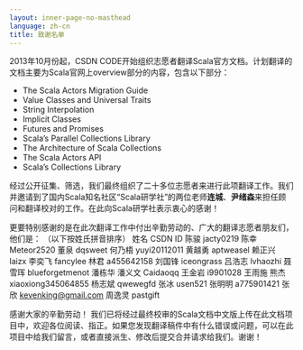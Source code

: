 ```yaml
---
layout: inner-page-no-masthead
language: zh-cn
title: 致谢名单
---
```


2013年10月份起，CSDN CODE开始组织志愿者翻译Scala官方文档。计划翻译的文档主要为Scala官网上overview部分的内容，包含以下部分：

- The Scala Actors Migration Guide
- Value Classes and Universal Traits
- String Interpolation
- Implicit Classes
- Futures and Promises
- Scala’s Parallel Collections Library
- The Architecture of Scala Collections
- The Scala Actors API
- Scala’s Collections Library

经过公开征集、筛选，我们最终组织了二十多位志愿者来进行此项翻译工作。我们并邀请到了国内Scala知名社区“Scala研学社”的两位老师**连城**、**尹绪森**来担任顾问和翻译校对的工作。在此向Scala研学社表示衷心的感谢！

更要特别感谢的是在此次翻译工作中付出辛勤劳动的、广大的翻译志愿者朋友们，他们是：
（以下按姓氏拼音排序）
姓名	CSDN ID
陈骏	jacty0219
陈幸	Meteor2520
董泉	dqsweet
何乃梧	yuyi20112011
黄越勇	aptweasel
赖正兴	laizx
李奕飞	fancylee
林君	a455642158
刘国锋	iceongrass
吕浩志	lvhaozhi
聂雪珲	blueforgetmenot
潘栋华
潘义文	Caidaoqq
王金岩	i9901028
王雨施
熊杰	xiaoxiong345064855
杨志斌	qwewegfd
张冰	usen521
张明明	a775901421
张欣	kevenking@gmail.com
周逸灵	pastgift

感谢大家的辛勤劳动！
我们已将经过最终校审的Scala文档中文版上传在此文档项目中，欢迎各位阅读、指正。如果您发现翻译稿件中有什么错误或问题，可以在此项目中给我们留言，或者直接派生、修改后提交合并请求给我们。谢谢！
